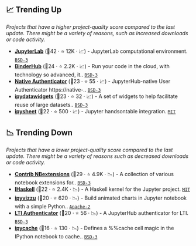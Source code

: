## 📈 Trending Up

_Projects that have a higher project-quality score compared to the last update. There might be a variety of reasons, such as increased downloads or code activity._

- <b><a href="https://github.com/jupyterlab/jupyterlab">JupyterLab</a></b> (🥇42 ·  ⭐ 12K · 📈) - JupyterLab computational environment. <code><a href="http://bit.ly/3aKzpTv">BSD-3</a></code>
- <b><a href="https://github.com/jupyterhub/binderhub">BinderHub</a></b> (🥈24 ·  ⭐ 2.2K · 📈) - Run your code in the cloud, with technology so advanced, it.. <code><a href="http://bit.ly/3aKzpTv">BSD-3</a></code>
- <b><a href="https://github.com/jupyterhub/nativeauthenticator">Native Authenticator</a></b> (🥈23 ·  ⭐ 55 · 📈) - JupyterHub-native User Authenticator https://native-.. <code><a href="http://bit.ly/3aKzpTv">BSD-3</a></code>
- <b><a href="https://github.com/vidartf/ipydatawidgets">ipydatawidgets</a></b> (🥉23 ·  ⭐ 32 · 📈) - A set of widgets to help facilitate reuse of large datasets.. <code><a href="http://bit.ly/3aKzpTv">BSD-3</a></code>
- <b><a href="https://github.com/QuantStack/ipysheet">ipysheet</a></b> (🥉22 ·  ⭐ 500 · 📈) - Jupyter handsontable integration. <code><a href="http://bit.ly/34MBwT8">MIT</a></code>

## 📉 Trending Down

_Projects that have a lower project-quality score compared to the last update. There might be a variety of reasons such as decreased downloads or code activity._

- <b><a href="https://github.com/ipython-contrib/jupyter_contrib_nbextensions">Contrib NBextensions</a></b> (🥇29 ·  ⭐ 4.9K · 📉) - A collection of various notebook extensions for.. <code><a href="http://bit.ly/3aKzpTv">BSD-3</a></code>
- <b><a href="https://github.com/IHaskell/IHaskell">IHaskell</a></b> (🥈22 ·  ⭐ 2.4K · 📉) - A Haskell kernel for the Jupyter project. <code><a href="http://bit.ly/34MBwT8">MIT</a></code>
- <b><a href="https://github.com/vizzuhq/ipyvizzu">ipyvizzu</a></b> (🥉20 ·  ⭐ 620 · 📉) - Build animated charts in Jupyter notebook with a simple Python.. <code><a href="http://bit.ly/3nYMfla">Apache-2</a></code>
- <b><a href="https://github.com/jupyterhub/ltiauthenticator">LTI Authenticator</a></b> (🥈20 ·  ⭐ 56 · 📉) - A JupyterHub authenticator for LTI. <code><a href="http://bit.ly/3aKzpTv">BSD-3</a></code>
- <b><a href="https://github.com/rossant/ipycache">ipycache</a></b> (🥉16 ·  ⭐ 130 · 📉) - Defines a %%cache cell magic in the IPython notebook to cache.. <code><a href="http://bit.ly/3aKzpTv">BSD-3</a></code>

